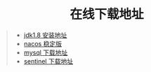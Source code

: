 <h1 align = "center">在线下载地址</h1>

> - [jdk1.8 安装地址](https://www.oracle.com/java/technologies/downloads/)
> - [nacos 稳定版](https://github.com/alibaba/nacos/releases)
> - [mysql 下载地址](https://dev.mysql.com/downloads/mysql/)
> - [sentinel 下载地址](https://github.com/alibaba/Sentinel/releases)
